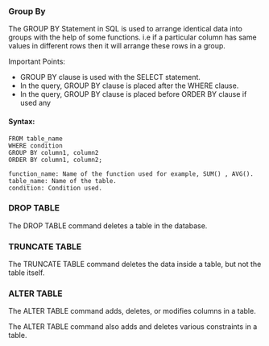 ### Group By

The GROUP BY Statement in SQL is used to arrange identical data into groups with the help of some functions. i.e if a particular column has same values in different rows then it will arrange these rows in a group.

Important Points:
 
* GROUP BY clause is used with the SELECT statement.
* In the query, GROUP BY clause is placed after the WHERE clause.
* In the query, GROUP BY clause is placed before ORDER BY clause if used any
 
#### Syntax:
```SELECT column1, function_name(column2)
FROM table_name
WHERE condition
GROUP BY column1, column2
ORDER BY column1, column2;

function_name: Name of the function used for example, SUM() , AVG().
table_name: Name of the table.
condition: Condition used.
```
### DROP TABLE

The DROP TABLE command deletes a table in the database.

### TRUNCATE TABLE

The TRUNCATE TABLE command deletes the data inside a table, but not the table itself.

### ALTER TABLE

The ALTER TABLE command adds, deletes, or modifies columns in a table.

The ALTER TABLE command also adds and deletes various constraints in a table.
